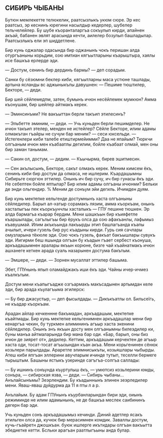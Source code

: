 ## СИБИРЬ ЧЫБАНЫ

Бутюн мемлекетте телюкелик, раатсызлыкъ укюм сюре.
Эр кес раатсыз, эр кеснинъ юрегини насылдыр кедерлер, шубелер тельчелейлер.
Бу шубе къоранталаргъа сокъулып кирди, апайнен акъай, бабанен эвлят арасында кечти, аилелер бозулып башладылар.
Раатсызлыкъ ели эп шиддетлене.

Бир кунь оджалар одасында бир оджанынъ чокъ перишан алда отургъаныны корьдим, озю имтиан кягъытларыны къарыштыра, хаялы исе башкъа ерлерде эди.

— Достум, сенинъ бир дердинъ бармы? — деп сорадым.

Санки бу сёзюмни беклер киби, кягъытларны маса устюне ташлады, артына ясланды вс аджыныкълы давушнен:
— Пешиме тюштилер, Бекторе, — деди.

Бир шей сёйлемедпм, затен, бумынъ ичюн несёйлемек мумкюн?
Амма къонушам, бир шейлер айтмакъ керек.

— Эминсинъми?
Не вакъыттан берли такъип этилесинъ?

— Эльбетте эминим, — деди. — Учь куньден берли пешимделер.
Не ичюн такъип этелер, менден не истейлер?
Сёйле Бекторе, илим адамы олмакътан гъайры не сучум бар меним? — сеси юксельди. — Истегенлери киби талебе етиштирмейимми?
Даа не япайым?
Тюркчи олгъаным ичюн мен къабаатлы дегилим, бойле къабаат олмай, мен оны бир заман танымам.

— Сакин ол, достум, — дедим. — Къычырма, бирев эшитмесин.

— Сен акълысынъ, Бекторе, сакът олмакъ керек.
Меним кимсем ёкъ, сенинъ киби бир достум да олмаса, не ишлерим.
Къардашымны Сибирьге сюргюн эттилер.
Онынъ ич бир сучу, ич бир гунасы ёкъ эди.
Не себептен бойле яптылар?
Бир илим адамы олгъаны ичюнми?
Бельки де энди ольгендир.
% Меним де сонъум эйи дегиль.
Ичимден дуям.

Бир кунь мектепке кельгенде достумнынъ хаста олгъаныны сёйледилер.
Барып ал-хатыр сорамакъ лязим, амма къоркъам, онынъ хасталыгъы пек къоркъунчлы хасталыкъ — ГПУ пешине тюшкен.
Эр алда бармагъа къарар бердим.
Мени шашкъын бир къияфетле къаршылады, сагълыгъы бир ёрукъ олса да озю афакъанлы, лафымыз къавушмай.
Илим акъкъында лакъырды этип башлагъанда къапы ачылып, ичери гузель бир рус къадыны кирди.
Гурь сия сачлары омузларына тёкюле эди.
Озю чокъ гузель, факъат бакъышлары сувукъ эди.
Иигирми беш яшында олгъан бу къадын гъает сербест къонуша, аркъадашымнен аралары якъын корюне, бизге чай къайнатмакъ ичюн ашханеге кеткен арада суаль назарынен достума бакътым.

— Эмшере, — деди. — Зорнен мусаллат эттилер башыма.

Эбет, ГПУнынъ япып оламайджакъ иши ёкъ эди.
Чайны ичер-ичмез къалкътым.

Достум мени къапыгъадже озгъармакъ макъсадынен артымдан келе эди, бир арада къулагъыма эгилерск:

— Бу бир джасустыр, — деп фысылдады. — Дикъкъатлы ол.
Бильсеїгь, не къадар къоркъам.

Арадан айлар кечкеннне бакъмадан, аркъадашым, мектепке къайтмады.
Бир кунь мектепке кельгенимнен аркъадашлар мени бир кенаргъа чекин, бу туркмен алимининъ агъыр хаста экенини сёйледилер.
Онынъ энъ якъын досту мен олгъанымны билеэдилер ки, буны манъа айтмаларында бир мана бар оди.
«Бар, барып, оны биз ичюн де зиярет от», дедилер.
Кеттим, аркъадашым керчектен де агъыр хаста оди, тосат-тосат агъызындан къан акъа.
Мени корьгенинен сёнюк козьлери парылдады.
Араретле элимнисыкъты, козьяшлары чыбырды.
Атеш киби япгъан эллерини авучларым ичинде тутып, теселли бермеге тырыштым.
Башыны ястыкъ узеринде сагъгъа-солгъа саллады:

— Бу ишнинъ сонъунда къуртулыш ёкъ, — умютсиз козьлерини юмды, сонъра, — сибирская язва, — деди. — Сибирь чыбаны...
Анълайсынъмы?
Зеэрлендим.
Бу къадыннынъ элинен зеэрледилер мени.
Яваш-яваш дуйдурма да 11 я пты л а р.

Анълайым.
Бу адам ГПУнынъ къурбанларындан бири эди, оиынъ режиминде не илим адамынынъ, не де башкъа меслек саибининъ дегерн бар эди.

Учь куньден сонъ аркъадашымыз кечинди.
Диний адетлер ясакъ этильген олса да, кучюк бир мерасимнен комдик.
Заваллы достум, кучь-гъайретн джошкъан.
буюк ишлерге икътидары олгъан вакъытта эбедиетке кетти.
Бсльки арагъан раатлыгъыны анда булар.
